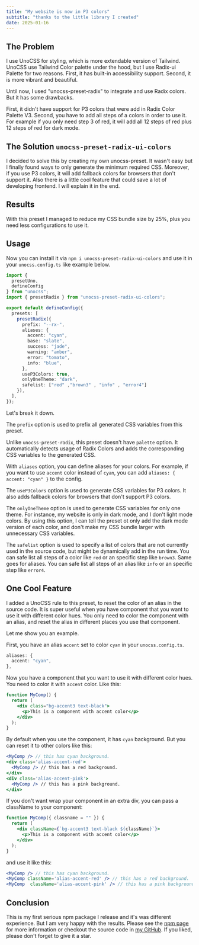 ```yaml
---
title: "My website is now in P3 colors"
subtitle: "thanks to the little library I created"
date: 2025-01-16
---
```


## The Problem

I use UnoCSS for styling, which is more extendable version of Tailwind. UnoCSS use Tailwind Color palette under the hood, but I use Radix-ui Palette for two reasons. First, it has built-in accessibility support. Second, it is more vibrant and beautiful.

Until now, I used "unocss-preset-radix" to integrate and use Radix colors. But it has some drawbacks.

First, it didn't have support for P3 colors that were add in Radix Color Palette V3.
Second, you have to add all steps of a colors in order to use it. For example if you only need step 3 of red, it will add all 12 steps of red plus 12 steps of red for dark mode.

## The Solution `unocss-preset-radix-ui-colors`

I decided to solve this by creating my own unocss-preset. It wasn't easy but I finally found ways to only generate the minimum required CSS. Moreover, if you use P3 colors, it will add fallback colors for browsers that don't support it. Also there is a little cool feature that could save a lot of developing frontend. I will explain it in the end.

## Results

With this preset I managed to reduce my CSS bundle size by 25%, plus you need less configurations to use it.

## Usage

Now you can install it via `npm i unocss-preset-radix-ui-colors` and use it in your `unocss.config.ts` like example below.

```ts
import {
  presetUno,
  defineConfig
} from "unocss";
import { presetRadix } from "unocss-preset-radix-ui-colors";

export default defineConfig({
  presets: [
    presetRadix({
      prefix: "--rx-",
      aliases: {
        accent: "cyan",
        base: "slate",
        success: "jade",
        warning: "amber",
        error: "tomato",
        info: "blue",
      },
      useP3Colors: true,
      onlyOneTheme: "dark",
      safelist: ["red" ,"brown3" , "info" , "error4"]
    }),
  ],
});
```

Let's break it down.

The `prefix` option is used to prefix all generated CSS variables from this preset.

Unlike `unocss-preset-radix`, this preset doesn't have `palette` option. It automatically detects usage of Radix Colors and adds the corresponding CSS variables to the generated CSS.

With `aliases` option, you can define aliases for your colors. For example, if you want to use `accent` color instead of `cyan`, you can add `aliases: { accent: "cyan" }` to the config.

The `useP3Colors` option is used to generate CSS variables for P3 colors. It also adds fallback colors for browsers that don't support P3 colors.

The `onlyOneTheme` option is used to generate CSS variables for only one theme. For instance, my website is only in dark mode, and I don't light mode colors. By using this option, I can tell the preset ot only add the dark mode version of each color, and don't make my CSS bundle larger with unnecessary CSS variables.

The `safelist` option is used to specify a list of colors that are not currently used in the source code, but might be dynamically add in the run time. You can safe list all steps of a color like `red` or an specific step like `brown3`. Same goes for aliases. You can safe list all steps of an alias like `info` or an specific step like `error4`.

## One Cool Feature

I added a UnoCSS rule to this preset, to reset the color of an alias in the source code. It is super useful when you have component that you want to use it with different color hues. You only need to color the component with an alias, and reset the alias in different places you use that component.

Let me show you an example.

First, you have an alias `accent` set to color `cyan` in your `unocss.config.ts`.

```ts
aliases: {
  accent: "cyan",
},
```

Now you have a component that you want to use it with different color hues. You need to color it with `accent` color. Like this:

```jsx
function MyComp() {
  return (
    <div class="bg-accent3 text-black">
      <p>This is a component with accent color</p>
    </div>
  );
}
```

By default when you use the component, it has `cyan` background. But you can reset it to other colors like this:

```jsx
<MyComp /> // this has cyan background.
<div class='alias-accent-red'>
  <MyComp /> // this has a red background.
</div>
<div class='alias-accent-pink'>
  <MyComp /> // this has a pink background.
</div>
```

If you don't want wrap your component in an extra div, you can pass a className to your component:

```jsx
function MyComp({ classname = "" }) {
  return (
    <div className={`bg-accent3 text-black ${className}`}>
      <p>This is a component with accent color</p>
    </div>
  );
}
```

and use it like this:

```jsx
<MyComp /> // this has cyan background.
<MyComp className='alias-accent-red' /> // this has a red background.
<MyComp  className='alias-accent-pink' /> // this has a pink background.
```

## Conclusion

This is my first serious npm package I release and it's was different experience. But I am very happy with the results.
Please see the [npm page](https://www.npmjs.com/package/unocss-preset-radix-ui-colors) for more information or checkout the source code in [my GitHub](https://github.com/awwwdev/unocss-preset-radix-colors). If you liked, please don't forget to give it a star.
